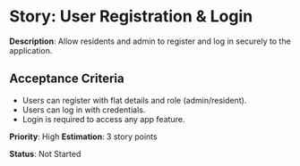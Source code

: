 # Story: User Registration & Login

**Description**: Allow residents and admin to register and log in securely to the application.

## Acceptance Criteria
- Users can register with flat details and role (admin/resident).
- Users can log in with credentials.
- Login is required to access any app feature.

**Priority**: High
**Estimation**: 3 story points

**Status**: Not Started
